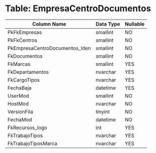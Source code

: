 # Table: EmpresaCentroDocumentos

| Column Name | Data Type | Nullable |
|-------------|-----------|----------|
| PkFkEmpresas | smallint | NO |
| PkFkCentros | smallint | NO |
| PkEmpresaCentroDocumentos_Iden | smallint | NO |
| FkDocumentos | smallint | NO |
| FkMarcas | smallint | YES |
| FkDepartamentos | nvarchar | YES |
| FkCargoTipos | nvarchar | YES |
| FechaBaja | datetime | YES |
| UserMod | smallint | NO |
| HostMod | nvarchar | NO |
| VersionFila | tinyint | NO |
| FechaMod | datetime | NO |
| FkRecursos_logo | int | YES |
| FkTrabajoTipos | nvarchar | YES |
| FkTrabajoTiposMarca | nvarchar | YES |
